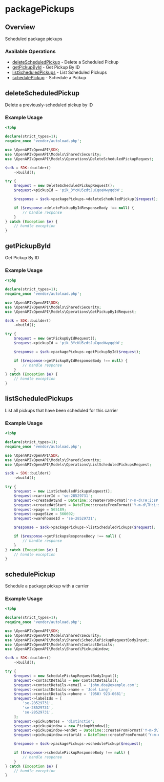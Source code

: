 # packagePickups

## Overview

Scheduled package pickups

### Available Operations

* [deleteScheduledPickup](#deletescheduledpickup) - Delete a Scheduled Pickup
* [getPickupById](#getpickupbyid) - Get Pickup By ID
* [listScheduledPickups](#listscheduledpickups) - List Scheduled Pickups
* [schedulePickup](#schedulepickup) - Schedule a Pickup

## deleteScheduledPickup

Delete a previously-scheduled pickup by ID

### Example Usage

```php
<?php

declare(strict_types=1);
require_once 'vendor/autoload.php';

use \OpenAPI\OpenAPI\SDK;
use \OpenAPI\OpenAPI\Models\Shared\Security;
use \OpenAPI\OpenAPI\Models\Operations\DeleteScheduledPickupRequest;

$sdk = SDK::builder()
    ->build();

try {
    $request = new DeleteScheduledPickupRequest();
    $request->pickupId = 'pik_3YcKU5zdtJuCqoeNwyqqbW';

    $response = $sdk->packagePickups->deleteScheduledPickup($request);

    if ($response->deletePickupByIdResponseBody !== null) {
        // handle response
    }
} catch (Exception $e) {
    // handle exception
}
```

## getPickupById

Get Pickup By ID

### Example Usage

```php
<?php

declare(strict_types=1);
require_once 'vendor/autoload.php';

use \OpenAPI\OpenAPI\SDK;
use \OpenAPI\OpenAPI\Models\Shared\Security;
use \OpenAPI\OpenAPI\Models\Operations\GetPickupByIdRequest;

$sdk = SDK::builder()
    ->build();

try {
    $request = new GetPickupByIdRequest();
    $request->pickupId = 'pik_3YcKU5zdtJuCqoeNwyqqbW';

    $response = $sdk->packagePickups->getPickupById($request);

    if ($response->getPickupByIdResponseBody !== null) {
        // handle response
    }
} catch (Exception $e) {
    // handle exception
}
```

## listScheduledPickups

List all pickups that have been scheduled for this carrier

### Example Usage

```php
<?php

declare(strict_types=1);
require_once 'vendor/autoload.php';

use \OpenAPI\OpenAPI\SDK;
use \OpenAPI\OpenAPI\Models\Shared\Security;
use \OpenAPI\OpenAPI\Models\Operations\ListScheduledPickupsRequest;

$sdk = SDK::builder()
    ->build();

try {
    $request = new ListScheduledPickupsRequest();
    $request->carrierId = 'se-28529731';
    $request->createdAtEnd = DateTime::createFromFormat('Y-m-d\TH:i:sP', '2022-10-22T18:12:12.288Z');
    $request->createdAtStart = DateTime::createFromFormat('Y-m-d\TH:i:sP', '2022-04-23T05:56:38.936Z');
    $request->page = 565189;
    $request->pageSize = 566602;
    $request->warehouseId = 'se-28529731';

    $response = $sdk->packagePickups->listScheduledPickups($request);

    if ($response->getPickupsResponseBody !== null) {
        // handle response
    }
} catch (Exception $e) {
    // handle exception
}
```

## schedulePickup

Schedule a package pickup with a carrier

### Example Usage

```php
<?php

declare(strict_types=1);
require_once 'vendor/autoload.php';

use \OpenAPI\OpenAPI\SDK;
use \OpenAPI\OpenAPI\Models\Shared\Security;
use \OpenAPI\OpenAPI\Models\Shared\SchedulePickupRequestBodyInput;
use \OpenAPI\OpenAPI\Models\Shared\ContactDetails;
use \OpenAPI\OpenAPI\Models\Shared\PickupWindow;

$sdk = SDK::builder()
    ->build();

try {
    $request = new SchedulePickupRequestBodyInput();
    $request->contactDetails = new ContactDetails();
    $request->contactDetails->email = 'john.doe@example.com';
    $request->contactDetails->name = 'Joel Lang';
    $request->contactDetails->phone = '(950) 923-0681';
    $request->labelIds = [
        'se-28529731',
        'se-28529731',
        'se-28529731',
    ];
    $request->pickupNotes = 'distinctio';
    $request->pickupWindow = new PickupWindow();
    $request->pickupWindow->endAt = DateTime::createFromFormat('Y-m-d\TH:i:sP', '2018-09-23T15:00:00.000Z');
    $request->pickupWindow->startAt = DateTime::createFromFormat('Y-m-d\TH:i:sP', '2018-09-23T15:00:00.000Z');

    $response = $sdk->packagePickups->schedulePickup($request);

    if ($response->schedulePickupResponseBody !== null) {
        // handle response
    }
} catch (Exception $e) {
    // handle exception
}
```
